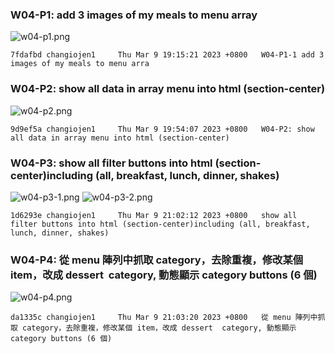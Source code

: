 ### W04-P1: add 3 images of my meals to menu array

![w04-p1.png](https://ztflbjygdewbkwpghxwx.supabase.co/storage/v1/object/public/md-img/img/w04-p1.png)

```
7fdafbd changiojen1     Thu Mar 9 19:15:21 2023 +0800   W04-P1-1 add 3 images of my meals to menu arra
```

### W04-P2: show all data in array menu into html (section-center)

![w04-p2.png](https://ztflbjygdewbkwpghxwx.supabase.co/storage/v1/object/public/md-img/img/w04-p2.png)

```
9d9ef5a changiojen1     Thu Mar 9 19:54:07 2023 +0800   W04-P2: show all data in array menu into html (section-center)
```

### W04-P3: show all filter buttons into html (section-center)including (all, breakfast, lunch, dinner, shakes) 

![w04-p3-1.png](https://ztflbjygdewbkwpghxwx.supabase.co/storage/v1/object/public/md-img/img/w04-p3-1.png)
![w04-p3-2.png](https://ztflbjygdewbkwpghxwx.supabase.co/storage/v1/object/public/md-img/img/w04-p3-2.png)

```
1d6293e changiojen1     Thu Mar 9 21:02:12 2023 +0800   show all filter buttons into html (section-center)including (all, breakfast, lunch, dinner, shakes)
```

### W04-P4: 從 menu 陣列中抓取 category，去除重複，修改某個 item，改成 dessert  category, 動態顯示 category buttons (6 個)

![w04-p4.png](https://ztflbjygdewbkwpghxwx.supabase.co/storage/v1/object/public/md-img/img/w04-p4.png)

```
da1335c changiojen1     Thu Mar 9 21:03:20 2023 +0800   從 menu 陣列中抓取 category，去除重複，修改某個 item，改成 dessert  category, 動態顯示 category buttons (6 個)
```

